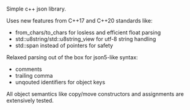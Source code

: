 Simple c++ json library.  

Uses new features from C++17 and C++20 standards like:
  - from_chars/to_chars for losless and efficient float parsing
  - std::u8string/std::u8string_view for utf-8 string handling
  - std::span instead of pointers for safety

Relaxed parsing out of the box for json5-like syntax:
  - comments
  - trailing comma
  - unqouted identifiers for object keys
  
All object semantics like copy/move constructors and assignments are extensively tested.
